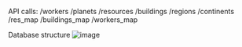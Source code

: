 API calls:
/workers
/planets
/resources
/buildings
/regions
/continents
/res_map
/buildings_map
/workers_map

Database structure
![image](https://user-images.githubusercontent.com/30046232/180787434-90a18ed3-5cb8-4389-93b4-c2f018bcee38.png)
